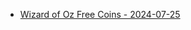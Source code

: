 <ul>
  <li><a href="https://l.facebook.com/l.php?u=https%3A%2F%2Fzynga.social%2Fedea43&h=AT3qiCzoRqLoMEvAzpiWpb89TFRqYY4ueFBWMq-g2nyWTdjd5-RBFlNTlSEkuffufANU7kGAr-UkeDHPhN4G9LDqQpeqe3baLe5_4VImveFhl99fTCylEIg415pC4CJG8nc_RcCYZro-&__tn__=-UK-R&c[0]=AT2mKPsnCgnktA4Q_aUf3aMyRBPKRhNHovPmotfcpaCQ2ov5BYpjLTaGe5dk7_SpsfKl3OPZgXXUBsDObyhJqk3TwSEE8M6S-6cwHUPgRbN7SDZ_V2fZR2nB1ZsVCBUZV_2pa1thfSqGdH60VqdTLwras0lf_pUoraWHugIUtDKHSQPf3ceWhRbuCuo2CzrCS64WPRlrzrtRrHrgchO5wAaNFfkHt8OzW_pN">Wizard of Oz Free Coins - 2024-07-25</a></li>

</ul>

